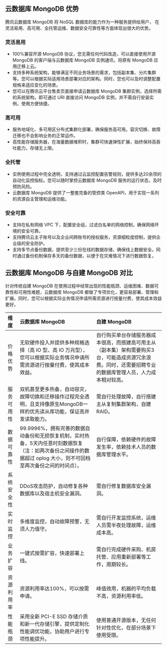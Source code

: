 
## 云数据库 MongoDB 优势
腾讯云数据库 MongoDB 将 NoSQL 数据库的能力作为一种服务提供给用户， 在灵活易用、高可用、全托管运维、数据安全可靠性等方面体现出很大的优势。 

### 灵活易用
- 100%兼容开源 MongoDB 协议，您无需任何代码改造，可以直接使用开源 MongoDB 的客户端与云数据库 MongoDB 实例通讯，将原有 MongoDB 应用迁移上云。
- 支持多种系统架构，能够满足不同业务场景的需求，包括副本集、分片集群等。您可以根据实际适用场景部署对应的架构。同时，您也可以及时调整配置规格来适应变化的场景。
- 您可以在腾讯云平台售卖页直接申请云数据库 MongoDB 集群实例，选择所需的系统架构，即可通过 URI 直接访问 MongoDB 实例，并不需自行安装实例，使用方便快捷。

### 高可用
- 服务地域化、多可用区分布式集群化部署，确保服务高可用。容灾切换、故障迁移也不会影响业务的正常运作。
- 高性能存储服务器，在海量数据堆积时，集群可快速弹性扩展，始终保持高吞吐能力，存储无上限。

### 全托管
- 实例使用过程中完全透明，支持通过云监控配置告警规则，提供多达20余项的自动化监控指标。您可以随时掌控云数据库 MongoDB 服务的运行状态，及时预防风险。
- 云数据库 MongoDB 提供了一整套完备的管控类 OpenAPI，用于实现一系列的资源自主管理和运维功能。

### 安全可靠
- 支持在私有网络 VPC 下，配置安全组，过滤白名单的网络控制，确保网络环境的安全可靠。
- 支持腾讯云主子账号以及企业间跨账号的授权服务，资源细粒度控制，提供企业级的安全防护。
- 支持多节点备份数据，提供至少三份在线的数据存储，确保线上数据安全。同时通过备份机制保存多天的备份数据，以便于在灾难情况下进行数据恢复。

## 云数据库 MongoDB 与自建 MongoDB 对比
针对传统自建 MongoDB 在使用过程中经常出现的性能瓶颈、运维困难、数据可靠性和可用性难题，云数据库 MongoDB 都做了专项优化，更容易部署、管理和扩展。同时，您可以根据实际业务情况申请所需资源进行按量付费，使其成本效益更好。

| 维度       | 云数据库 MongoDB                                             | 自建 MongoDB                                                 |
| :--------- | :----------------------------------------------------------- | :----------------------------------------------------------- |
| 价格优势   | 无软硬件投入并提供多种规格选择（高 IO 型、高 IO 万兆型），您可以根据实际业务情况申请所需资源进行按量付费，使其成本效益。 | 自行购买单台存储服务器成本很高，而搭建高可用主从（副本集）架构需要购买3台，可能造成资源冗余浪费。同时，还需要招聘专业的数据库管理人员，人力成本相对较高。 |
| 服务可用性 | 双机甚至更多热备，自动容灾，故障切换和迁移操作过程完全透明，且支持像原生MongoDB一样的优先读从库功能，保证高并发读取能力。 | 需自行处理故障，自行搭建主从复制集群架构，自建 RAID。         |
| 数据可靠性 | 99.9996%，拥有完善的数据自动备份和无损恢复机制，实时热备，5天内任意时刻数据恢复（注：如两次备份之间操作的数据超过 oplog 大小，则不可回档至两次备份之间的时间点）。 | 自行保障，依赖硬件的故障发生率，依赖技术人员的数据库管理水平。 |
| 系统安全性 | DDoS攻击防护，自动修复各种数据库以及宿主机安全漏洞。         | 需自行修复数据库安全漏洞。                                   |
| 实时监控   | 多维度监控，自动故障预警，无须人力值守。                     | 需自行开发监控系统，运维人员需半夜处理故障，运维成本高。     |
| 业务扩容   | 一键式按需扩容，快速部署上线。                               | 需自行完成硬件采购、机房托管、应用重新部署等工作，周期较长。 |
| 资源利用率 | 资源利用率达100%，可以按需申请。                             | 峰值效用，机器的平均负载不高，资源利用率低。                 |
| 性能瓶颈   | 采用全新 PCI-E SSD 存储介质和新一代存储引擎，提供定制化性能调优功能，协助用户进行专项性能提升。 | 使用普通开源版本，无任何针对性优化，在部分场景下使用受限。   |

